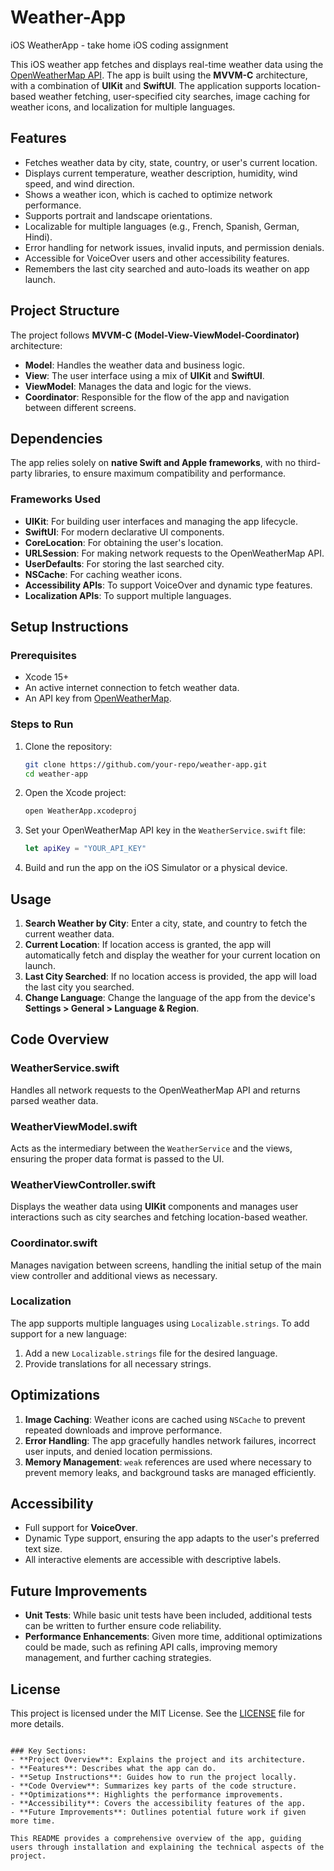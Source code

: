 # Weather-App
iOS WeatherApp - take home iOS coding assignment

This iOS weather app fetches and displays real-time weather data using the [OpenWeatherMap API](https://openweathermap.org/api). The app is built using the **MVVM-C** architecture, with a combination of **UIKit** and **SwiftUI**. The application supports location-based weather fetching, user-specified city searches, image caching for weather icons, and localization for multiple languages.

## Features
- Fetches weather data by city, state, country, or user's current location.
- Displays current temperature, weather description, humidity, wind speed, and wind direction.
- Shows a weather icon, which is cached to optimize network performance.
- Supports portrait and landscape orientations.
- Localizable for multiple languages (e.g., French, Spanish, German, Hindi).
- Error handling for network issues, invalid inputs, and permission denials.
- Accessible for VoiceOver users and other accessibility features.
- Remembers the last city searched and auto-loads its weather on app launch.

## Project Structure
The project follows **MVVM-C (Model-View-ViewModel-Coordinator)** architecture:

- **Model**: Handles the weather data and business logic.
- **View**: The user interface using a mix of **UIKit** and **SwiftUI**.
- **ViewModel**: Manages the data and logic for the views.
- **Coordinator**: Responsible for the flow of the app and navigation between different screens.

## Dependencies
The app relies solely on **native Swift and Apple frameworks**, with no third-party libraries, to ensure maximum compatibility and performance.

### Frameworks Used
- **UIKit**: For building user interfaces and managing the app lifecycle.
- **SwiftUI**: For modern declarative UI components.
- **CoreLocation**: For obtaining the user's location.
- **URLSession**: For making network requests to the OpenWeatherMap API.
- **UserDefaults**: For storing the last searched city.
- **NSCache**: For caching weather icons.
- **Accessibility APIs**: To support VoiceOver and dynamic type features.
- **Localization APIs**: To support multiple languages.

## Setup Instructions
### Prerequisites
- Xcode 15+
- An active internet connection to fetch weather data.
- An API key from [OpenWeatherMap](https://home.openweathermap.org/users/sign_up).

### Steps to Run
1. Clone the repository:
   ```bash
   git clone https://github.com/your-repo/weather-app.git
   cd weather-app
   ```

2. Open the Xcode project:
   ```bash
   open WeatherApp.xcodeproj
   ```

3. Set your OpenWeatherMap API key in the `WeatherService.swift` file:
   ```swift
   let apiKey = "YOUR_API_KEY"
   ```

4. Build and run the app on the iOS Simulator or a physical device.

## Usage
1. **Search Weather by City**: Enter a city, state, and country to fetch the current weather data.
2. **Current Location**: If location access is granted, the app will automatically fetch and display the weather for your current location on launch.
3. **Last City Searched**: If no location access is provided, the app will load the last city you searched.
4. **Change Language**: Change the language of the app from the device's **Settings > General > Language & Region**.

## Code Overview

### WeatherService.swift
Handles all network requests to the OpenWeatherMap API and returns parsed weather data.

### WeatherViewModel.swift
Acts as the intermediary between the `WeatherService` and the views, ensuring the proper data format is passed to the UI.

### WeatherViewController.swift
Displays the weather data using **UIKit** components and manages user interactions such as city searches and fetching location-based weather.

### Coordinator.swift
Manages navigation between screens, handling the initial setup of the main view controller and additional views as necessary.

### Localization
The app supports multiple languages using `Localizable.strings`. To add support for a new language:
1. Add a new `Localizable.strings` file for the desired language.
2. Provide translations for all necessary strings.

## Optimizations
1. **Image Caching**: Weather icons are cached using `NSCache` to prevent repeated downloads and improve performance.
2. **Error Handling**: The app gracefully handles network failures, incorrect user inputs, and denied location permissions.
3. **Memory Management**: `weak` references are used where necessary to prevent memory leaks, and background tasks are managed efficiently.

## Accessibility
- Full support for **VoiceOver**.
- Dynamic Type support, ensuring the app adapts to the user's preferred text size.
- All interactive elements are accessible with descriptive labels.

## Future Improvements
- **Unit Tests**: While basic unit tests have been included, additional tests can be written to further ensure code reliability.
- **Performance Enhancements**: Given more time, additional optimizations could be made, such as refining API calls, improving memory management, and further caching strategies.

## License
This project is licensed under the MIT License. See the [LICENSE](LICENSE) file for more details.

```

### Key Sections:
- **Project Overview**: Explains the project and its architecture.
- **Features**: Describes what the app can do.
- **Setup Instructions**: Guides how to run the project locally.
- **Code Overview**: Summarizes key parts of the code structure.
- **Optimizations**: Highlights the performance improvements.
- **Accessibility**: Covers the accessibility features of the app.
- **Future Improvements**: Outlines potential future work if given more time.

This README provides a comprehensive overview of the app, guiding users through installation and explaining the technical aspects of the project.
